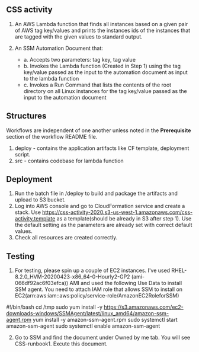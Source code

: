 ## CSS activity

1. An AWS Lambda function that finds all instances based on a given pair of AWS tag key/values and prints the instances ids of the instances that are tagged with the given values to standard output.

2.  An SSM Automation Document that:
    * a. Accepts two parameters: tag key, tag value
    * b. Invokes the Lambda function (Created in Step 1) using the tag key/value passed as the input to the automation document as input to the lambda function
    * c. Invokes a Run Command that lists the contents of the root directory on all Linux instances for the tag key/value passed as the input to the automation document


## Structures

Workflows are independent of one another unless noted in the **Prerequisite** section of the workflow README file.

1. deploy - contains the application artifacts like CF template, deployment script.
2. src - contains codebase for lambda function


## Deployment

1. Run the batch file in /deploy to build and package the artifacts and upload to S3 bucket. 
2. Log into AWS console and go to CloudFormation service and create a stack. Use https://css-activity-2020.s3-us-west-1.amazonaws.com/css-activity.template as a template(should be already in S3 after step 1). Use the default setting as the parameters are already set with correct default values.
3. Check all resources are created correctly.

## Testing

1. For testing, please spin up a couple of EC2 instances. I've used RHEL-8.2.0_HVM-20200423-x86_64-0-Hourly2-GP2 (ami-066df92ac6f03efca)) AMI and used the following Use Data to install SSM agent. You need to attach IAM role that allows SSM to install on EC2(arn:aws:iam::aws:policy/service-role/AmazonEC2RoleforSSM)

#!/bin/bash
cd /tmp
sudo yum install -y https://s3.amazonaws.com/ec2-downloads-windows/SSMAgent/latest/linux_amd64/amazon-ssm-agent.rpm
yum install -y amazon-ssm-agent.rpm
sudo systemctl start amazon-ssm-agent
sudo systemctl enable amazon-ssm-agent

2. Go to SSM and find the document under Owned by me tab. You will see CSS-runbook1. Excute this document.


